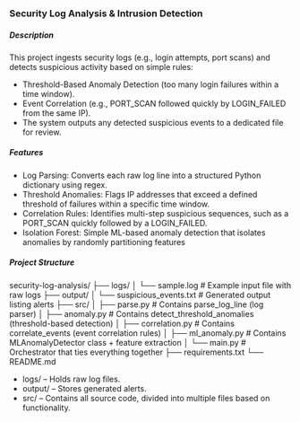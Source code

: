 ### **Security Log Analysis & Intrusion Detection**

##### *Description*

This project ingests security logs (e.g., login attempts, port scans) and detects suspicious activity based on simple rules:

- Threshold-Based Anomaly Detection (too many login failures within a time window).
- Event Correlation (e.g., PORT_SCAN followed quickly by LOGIN_FAILED from the same IP).
- The system outputs any detected suspicious events to a dedicated file for review.

##### *Features*

- Log Parsing: Converts each raw log line into a structured Python dictionary using regex.
- Threshold Anomalies: Flags IP addresses that exceed a defined threshold of failures within a specific time window.
- Correlation Rules: Identifies multi-step suspicious sequences, such as a PORT_SCAN quickly followed by a LOGIN_FAILED.
- Isolation Forest: Simple ML-based anomaly detection that isolates anomalies by randomly partitioning features

##### *Project Structure*

security-log-analysis/
  ├── logs/
  │   └── sample.log                # Example input file with raw logs
  ├── output/
  │   └── suspicious_events.txt     # Generated output listing alerts
  ├── src/
  │   ├── parse.py                  # Contains parse_log_line (log parser)
  │   ├── anomaly.py                # Contains detect_threshold_anomalies (threshold-based detection)
  │   ├── correlation.py            # Contains correlate_events (event correlation rules)
  │   ├── ml_anomaly.py             # Contains MLAnomalyDetector class + feature extraction
  │   └── main.py                   # Orchestrator that ties everything together
  ├── requirements.txt
  └── README.md

- logs/ – Holds raw log files.
- output/ – Stores generated alerts.
- src/ – Contains all source code, divided into multiple files based on functionality.
